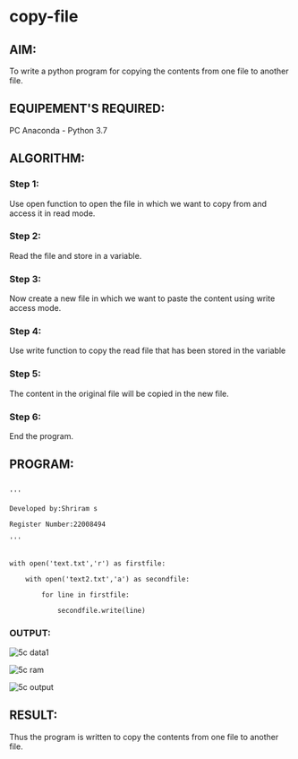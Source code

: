 # copy-file
## AIM:
To write a python program for copying the contents from one file to another file.
## EQUIPEMENT'S REQUIRED: 
PC
Anaconda - Python 3.7
## ALGORITHM: 
### Step 1:
Use open function to open the file in which we want to copy from and access it in read mode.

### Step 2: 
Read the file and store in a variable.
 
### Step 3:
Now create a new file in which we want to paste the content using write access mode.

### Step 4:
Use write function to copy the read file that has been stored in the variable

### Step 5: 
The content in the original file will be copied in the new file.

### Step 6: 
End the program.

## PROGRAM:
```

'''

Developed by:Shriram s

Register Number:22008494

'''


with open('text.txt','r') as firstfile:

    with open('text2.txt','a') as secondfile:
    
        for line in firstfile:
        
            secondfile.write(line)

```

### OUTPUT:

![5c data1](https://user-images.githubusercontent.com/117991122/214781662-b37c871f-db80-4eb2-837e-d52bfb644da3.png)

![5c ram](https://user-images.githubusercontent.com/117991122/214781939-84556807-9383-4a7b-a5d2-46b35488d08d.png)

![5c output](https://user-images.githubusercontent.com/117991122/214781963-4337914f-8532-4b1f-80a8-d694fb560234.png)


## RESULT:
Thus the program is written to copy the contents from one file to another file.
